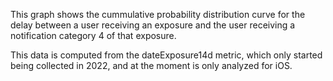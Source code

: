 This graph shows the cummulative probability distribution curve for the delay between a user receiving an exposure and the user receiving a notification category 4 of that exposure. 

This data is computed from the dateExposure14d metric, which only started being collected in 2022, and at the moment is only analyzed for iOS.

